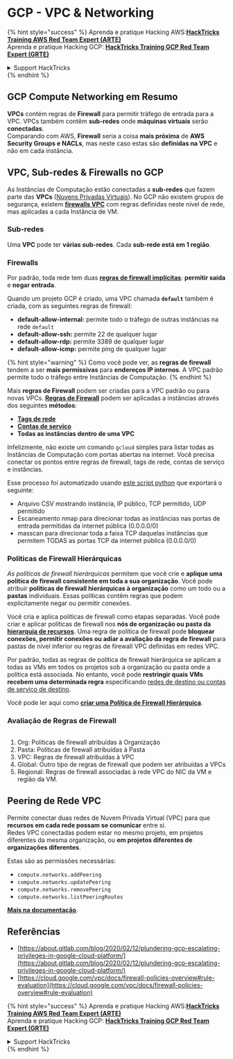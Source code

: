 # GCP - VPC & Networking

{% hint style="success" %}
Aprenda e pratique Hacking AWS:<img src="../../../../.gitbook/assets/image (1) (1) (1) (1).png" alt="" data-size="line">[**HackTricks Training AWS Red Team Expert (ARTE)**](https://training.hacktricks.xyz/courses/arte)<img src="../../../../.gitbook/assets/image (1) (1) (1) (1).png" alt="" data-size="line">\
Aprenda e pratique Hacking GCP: <img src="../../../../.gitbook/assets/image (2) (1).png" alt="" data-size="line">[**HackTricks Training GCP Red Team Expert (GRTE)**<img src="../../../../.gitbook/assets/image (2) (1).png" alt="" data-size="line">](https://training.hacktricks.xyz/courses/grte)

<details>

<summary>Support HackTricks</summary>

* Confira os [**planos de assinatura**](https://github.com/sponsors/carlospolop)!
* **Junte-se ao** 💬 [**grupo do Discord**](https://discord.gg/hRep4RUj7f) ou ao [**grupo do telegram**](https://t.me/peass) ou **siga**-nos no **Twitter** 🐦 [**@hacktricks\_live**](https://twitter.com/hacktricks_live)**.**
* **Compartilhe truques de hacking enviando PRs para o** [**HackTricks**](https://github.com/carlospolop/hacktricks) e [**HackTricks Cloud**](https://github.com/carlospolop/hacktricks-cloud) repositórios do github.

</details>
{% endhint %}

## **GCP Compute Networking em Resumo**

**VPCs** contém regras de **Firewall** para permitir tráfego de entrada para a VPC. VPCs também contêm **sub-redes** onde **máquinas virtuais** serão **conectadas**.\
Comparando com AWS, **Firewall** seria a coisa **mais próxima** de **AWS** **Security Groups e NACLs**, mas neste caso estas são **definidas na VPC** e não em cada instância.

## **VPC, Sub-redes & Firewalls no GCP**

As Instâncias de Computação estão conectadas a **sub-redes** que fazem parte das **VPCs** ([Nuvens Privadas Virtuais](https://cloud.google.com/vpc/docs/vpc)). No GCP não existem grupos de segurança, existem [**firewalls VPC**](https://cloud.google.com/vpc/docs/firewalls) com regras definidas neste nível de rede, mas aplicadas a cada Instância de VM.

### Sub-redes

Uma **VPC** pode ter **várias sub-redes**. Cada **sub-rede está em 1 região**.

### Firewalls

Por padrão, toda rede tem duas [**regras de firewall implícitas**](https://cloud.google.com/vpc/docs/firewalls#default_firewall_rules): **permitir saída** e **negar entrada**.

Quando um projeto GCP é criado, uma VPC chamada **`default`** também é criada, com as seguintes regras de firewall:

* **default-allow-internal:** permite todo o tráfego de outras instâncias na rede `default`
* **default-allow-ssh:** permite 22 de qualquer lugar
* **default-allow-rdp:** permite 3389 de qualquer lugar
* **default-allow-icmp:** permite ping de qualquer lugar

{% hint style="warning" %}
Como você pode ver, as **regras de firewall** tendem a ser **mais permissivas** para **endereços IP internos**. A VPC padrão permite todo o tráfego entre Instâncias de Computação.
{% endhint %}

Mais **regras de Firewall** podem ser criadas para a VPC padrão ou para novas VPCs. [**Regras de Firewall**](https://cloud.google.com/vpc/docs/firewalls) podem ser aplicadas a instâncias através dos seguintes **métodos**:

* [**Tags de rede**](https://cloud.google.com/vpc/docs/add-remove-network-tags)
* [**Contas de serviço**](https://cloud.google.com/vpc/docs/firewalls#serviceaccounts)
* **Todas as instâncias dentro de uma VPC**

Infelizmente, não existe um comando `gcloud` simples para listar todas as Instâncias de Computação com portas abertas na internet. Você precisa conectar os pontos entre regras de firewall, tags de rede, contas de serviço e instâncias.

Esse processo foi automatizado usando [este script python](https://gitlab.com/gitlab-com/gl-security/gl-redteam/gcp_firewall_enum) que exportará o seguinte:

* Arquivo CSV mostrando instância, IP público, TCP permitido, UDP permitido
* Escaneamento nmap para direcionar todas as instâncias nas portas de entrada permitidas da internet pública (0.0.0.0/0)
* masscan para direcionar toda a faixa TCP daquelas instâncias que permitem TODAS as portas TCP da internet pública (0.0.0.0/0)

### Políticas de Firewall Hierárquicas <a href="#hierarchical-firewall-policies" id="hierarchical-firewall-policies"></a>

_As políticas de firewall hierárquicas_ permitem que você crie e **aplique uma política de firewall consistente em toda a sua organização**. Você pode atribuir **políticas de firewall hierárquicas à organização** como um todo ou a **pastas** individuais. Essas políticas contêm regras que podem explicitamente negar ou permitir conexões.

Você cria e aplica políticas de firewall como etapas separadas. Você pode criar e aplicar políticas de firewall nos **nós de organização ou pasta da** [**hierarquia de recursos**](https://cloud.google.com/resource-manager/docs/cloud-platform-resource-hierarchy). Uma regra de política de firewall pode **bloquear conexões, permitir conexões ou adiar a avaliação da regra de firewall** para pastas de nível inferior ou regras de firewall VPC definidas em redes VPC.

Por padrão, todas as regras de política de firewall hierárquica se aplicam a todas as VMs em todos os projetos sob a organização ou pasta onde a política está associada. No entanto, você pode **restringir quais VMs recebem uma determinada regra** especificando [redes de destino ou contas de serviço de destino](https://cloud.google.com/vpc/docs/firewall-policies#targets).

Você pode ler aqui como [**criar uma Política de Firewall Hierárquica**](https://cloud.google.com/vpc/docs/using-firewall-policies#gcloud).

### Avaliação de Regras de Firewall

<figure><img src="../../../../.gitbook/assets/image (2) (1) (1).png" alt=""><figcaption></figcaption></figure>

1. Org: Políticas de firewall atribuídas à Organização
2. Pasta: Políticas de firewall atribuídas à Pasta
3. VPC: Regras de firewall atribuídas à VPC
4. Global: Outro tipo de regras de firewall que podem ser atribuídas a VPCs
5. Regional: Regras de firewall associadas à rede VPC do NIC da VM e região da VM.

## Peering de Rede VPC

Permite conectar duas redes de Nuvem Privada Virtual (VPC) para que **recursos em cada rede possam se comunicar** entre si.\
Redes VPC conectadas podem estar no mesmo projeto, em projetos diferentes da mesma organização, ou **em projetos diferentes de organizações diferentes**.

Estas são as permissões necessárias:

* `compute.networks.addPeering`
* `compute.networks.updatePeering`
* `compute.networks.removePeering`
* `compute.networks.listPeeringRoutes`

[**Mais na documentação**](https://cloud.google.com/vpc/docs/vpc-peering).

## Referências

* [https://about.gitlab.com/blog/2020/02/12/plundering-gcp-escalating-privileges-in-google-cloud-platform/](https://about.gitlab.com/blog/2020/02/12/plundering-gcp-escalating-privileges-in-google-cloud-platform/)
* [https://cloud.google.com/vpc/docs/firewall-policies-overview#rule-evaluation](https://cloud.google.com/vpc/docs/firewall-policies-overview#rule-evaluation)

{% hint style="success" %}
Aprenda e pratique Hacking AWS:<img src="../../../../.gitbook/assets/image (1) (1) (1) (1).png" alt="" data-size="line">[**HackTricks Training AWS Red Team Expert (ARTE)**](https://training.hacktricks.xyz/courses/arte)<img src="../../../../.gitbook/assets/image (1) (1) (1) (1).png" alt="" data-size="line">\
Aprenda e pratique Hacking GCP: <img src="../../../../.gitbook/assets/image (2) (1).png" alt="" data-size="line">[**HackTricks Training GCP Red Team Expert (GRTE)**<img src="../../../../.gitbook/assets/image (2) (1).png" alt="" data-size="line">](https://training.hacktricks.xyz/courses/grte)

<details>

<summary>Support HackTricks</summary>

* Confira os [**planos de assinatura**](https://github.com/sponsors/carlospolop)!
* **Junte-se ao** 💬 [**grupo do Discord**](https://discord.gg/hRep4RUj7f) ou ao [**grupo do telegram**](https://t.me/peass) ou **siga**-nos no **Twitter** 🐦 [**@hacktricks\_live**](https://twitter.com/hacktricks_live)**.**
* **Compartilhe truques de hacking enviando PRs para o** [**HackTricks**](https://github.com/carlospolop/hacktricks) e [**HackTricks Cloud**](https://github.com/carlospolop/hacktricks-cloud) repositórios do github.

</details>
{% endhint %}
